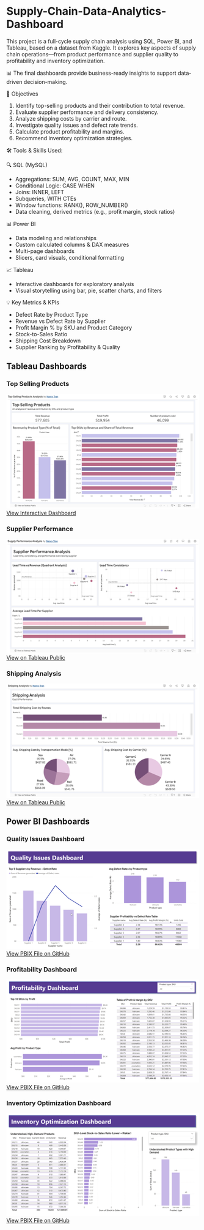 # Supply-Chain-Data-Analytics-Dashboard
This project is a full-cycle supply chain analysis using SQL, Power BI, and Tableau, based on a dataset from Kaggle. It explores key aspects of supply chain operations—from product performance and supplier quality to profitability and inventory optimization.

📊 The final dashboards provide business-ready insights to support data-driven decision-making.


🎯 Objectives
1. Identify top-selling products and their contribution to total revenue.
2. Evaluate supplier performance and delivery consistency.
3. Analyze shipping costs by carrier and route.
4. Investigate quality issues and defect rate trends.
5. Calculate product profitability and margins.
6. Recommend inventory optimization strategies.


🛠️ Tools & Skills Used:  

🔍 SQL (MySQL)  
*    Aggregations: SUM, AVG, COUNT, MAX, MIN  
*    Conditional Logic: CASE WHEN  
*    Joins: INNER, LEFT  
*    Subqueries, WITH CTEs  
*    Window functions: RANK(), ROW_NUMBER()  
*    Data cleaning, derived metrics (e.g., profit margin, stock ratios)
  
📊 Power BI  
*    Data modeling and relationships  
*    Custom calculated columns & DAX measures  
*    Multi-page dashboards  
*    Slicers, card visuals, conditional formatting
  
📈 Tableau  
*    Interactive dashboards for exploratory analysis  
*    Visual storytelling using bar, pie, scatter charts, and filters
  
💡 Key Metrics & KPIs  
*    Defect Rate by Product Type  
*    Revenue vs Defect Rate by Supplier  
*    Profit Margin % by SKU and Product Category  
*    Stock-to-Sales Ratio  
*    Shipping Cost Breakdown  
*    Supplier Ranking by Profitability & Quality  

## Tableau Dashboards

### Top Selling Products
![Top-Selling Products Analysis](Tableau/Top-Selling%20Products%20Analysis%20Screenshot.png)
[View Interactive Dashboard](https://public.tableau.com/views/Top-SellingProductsAnalysis/Top-SellingProductsAnalysis?:language=en-US&:sid=&:redirect=auth&:display_count=n&:origin=viz_share_link)

### Supplier Performance
![Supplier Performance Analysis](Tableau/Supplier%20Performance%20Analysis%20Screenshot.png)
[View on Tableau Public](https://public.tableau.com/views/SupplyPerformanceAnalysis/SupplierPerformanceAnalysis?:language=en-US&:sid=&:redirect=auth&:display_count=n&:origin=viz_share_link)

### Shipping Analysis
![Shipping Analysis](Tableau/Shipping%20Analysis%20Screenshot.png)
[View on Tableau Public](https://public.tableau.com/views/ShippingAnalysis_17553316093880/ShippingAnalysis?:language=en-US&:sid=&:redirect=auth&:display_count=n&:origin=viz_share_link) 

## Power BI Dashboards

### Quality Issues Dashboard  
![Quality Issues Dashboard](Power%20BI/Quality%20Issues%20Dashboard%20Screenshot.png)  
[View PBIX File on GitHub](Power%20BI/Supply%20Chain%20Dashboards%20Power%20BI.pbix)

### Profitability Dashboard  
![Profitability Dashboard](Power%20BI/Profitability%20Dashboard%20Screenshot.png)  
[View PBIX File on GitHub](Power%20BI/Supply%20Chain%20Dashboards%20Power%20BI.pbix)

### Inventory Optimization Dashboard  
![Inventory Optimization Dashboard](Power%20BI/Inventory%20Optimization%20Dashboard%20Screenshot.png)  
[View PBIX File on GitHub](Power%20BI/Supply%20Chain%20Dashboards%20Power%20BI.pbix)

